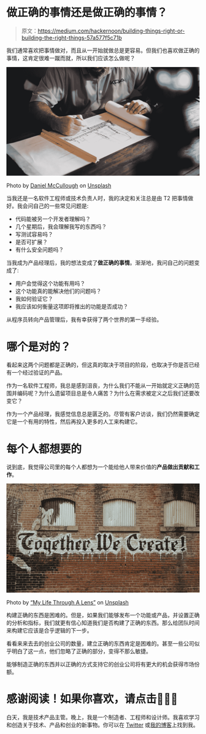 # 做正确的事情还是做正确的事情？

> 原文：<https://medium.com/hackernoon/building-things-right-or-building-the-right-things-57a577f5c71b>

我们通常喜欢把事情做对，而且从一开始就做总是更容易。但我们也喜欢做正确的事情，这肯定很难一蹴而就，所以我们应该怎么做呢？

![](img/8c7ce399fe20697123aba58831c5e6f4.png)

Photo by [Daniel McCullough](https://unsplash.com/photos/HtBlQdxfG9k?utm_source=unsplash&utm_medium=referral&utm_content=creditCopyText) on [Unsplash](https://unsplash.com/search/photos/construction?utm_source=unsplash&utm_medium=referral&utm_content=creditCopyText)

当我还是一名软件工程师或技术负责人时，我的决定和关注总是由 T2 把事情做好。我会问自己的一些常见问题是:

*   代码能被另一个开发者理解吗？
*   几个星期后，我会理解我写的东西吗？
*   写测试容易吗？
*   是否可扩展？
*   有什么安全问题吗？

当我成为产品经理后，我的想法变成了**做正确的事情**。渐渐地，我问自己的问题变成了:

*   用户会觉得这个功能有用吗？
*   这个功能真的能解决他们的问题吗？
*   我如何验证它？
*   我应该如何衡量这项即将推出的功能是否成功？

从程序员转向产品管理后，我有幸获得了两个世界的第一手经验。

# 哪个是对的？

看起来这两个问题都是正确的，但这真的取决于项目的阶段，也取决于你是否已经有一个经过验证的产品。

作为一名软件工程师，我总是感到沮丧，为什么我们不能从一开始就定义正确的范围并编码呢？为什么遗留项目总是令人痛苦？为什么在需求被定义之后我们还要改变它？

作为一个产品经理，我感觉信息总是匮乏的。尽管有客户访谈，我们仍然需要确定它是一个有用的特性，然后再投入更多的人工来构建它。

# 每个人都想要的

说到底，我觉得公司里的每个人都想为一个能给他人带来价值的**产品做出贡献和工作**。

![](img/d624911df6452635d18e5472e47fe288.png)

Photo by [“My Life Through A Lens”](https://unsplash.com/photos/bq31L0jQAjU?utm_source=unsplash&utm_medium=referral&utm_content=creditCopyText) on [Unsplash](https://unsplash.com/search/photos/together?utm_source=unsplash&utm_medium=referral&utm_content=creditCopyText)

构建正确的东西是困难的。但是，如果我们能够发布一个功能或产品，并设置正确的分析和指标，我们就更有信心知道我们是否构建了正确的东西。那么给团队时间来构建它应该是合乎逻辑的下一步。

看看来来去去的创业公司的数量，建立正确的东西肯定是困难的。甚至一些公司似乎明白了这一点，他们忽略了正确的部分，变得不那么敏捷。

能够制造正确的东西并以正确的方式支持它的创业公司将有更大的机会获得市场份额。

# 感谢阅读！如果你喜欢，请点击👏👏👏

白天，我是技术产品主管。晚上，我是一个制造者、工程师和设计师。我喜欢学习和创造关于技术、产品和创业的新事物。你可以在 [Twitter](https://twitter.com/Zaccc123) 或[我的博客](https://zackwan.app/)上找到我。